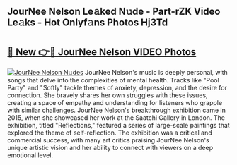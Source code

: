 ## JourNee Nelson Le𝚊ked N𝚞de - Part-rZK Video Le𝚊ks - Hot Onlyf𝚊ns Photos Hj3Td

# <h2><a href="http://ab44599.deff.icu/?id=JourNee+Nelson">🔗 New 👉🔴 JourNee Nelson VIDEO Photos</a></h2>

[![JourNee Nelson N𝚞des](https://i.imgur.com/rIISA9y.gif)](http://ab44599.deff.icu/?id=JourNee+Nelson)
JourNee Nelson's music is deeply personal, with songs that delve into the complexities of mental health. Tracks like "Pool Party" and "Softly" tackle themes of anxiety, depression, and the desire for connection. She bravely shares her own struggles with these issues, creating a space of empathy and understanding for listeners who grapple with similar challenges. JourNee Nelson's breakthrough exhibition came in 2015, when she showcased her work at the Saatchi Gallery in London. The exhibition, titled "Reflections," featured a series of large-scale paintings that explored the theme of self-reflection. The exhibition was a critical and commercial success, with many art critics praising JourNee Nelson's unique artistic vision and her ability to connect with viewers on a deep emotional level.

